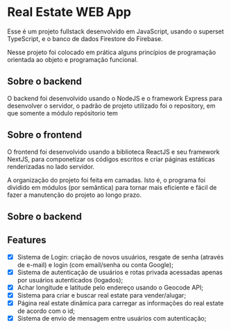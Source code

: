 # Real Estate WEB App

Esse é um projeto fullstack desenvolvido em JavaScript, usando o superset TypeScript, e o banco de dados Firestore do Firebase.

Nesse projeto foi colocado em prática alguns princípios de programação orientada ao objeto e programação funcional.

## Sobre o backend

O backend foi desenvolvido usando o NodeJS e o framework Express para desenvolver o servidor, o padrão de projeto utilizado foi o repository, em que somente a módulo repósitorio tem 

## Sobre o frontend

O frontend foi desenvolvido usando a biblioteca ReactJS e seu framework NextJS, para componetizar os códigos escritos e criar páginas estáticas renderizadas no lado servidor.

A organização do projeto foi feita em camadas. Isto é, o programa foi dividido em módulos (por semântica) para tornar mais eficiente e fácil de fazer a manutenção do projeto ao longo prazo.

## Sobre o backend

## Features
- [x] Sistema de Login: criação de novos usuários, resgate de senha (através de e-mail) e login (com email/senha ou conta Google); 
- [x] Sistema de autenticação de usuários e rotas privada acessadas apenas por usuários autenticados (logados);
- [x] Achar longitude e latitude pelo endereço usando o Geocode API;
- [x] Sistema para criar e buscar real estate para vender/alugar;
- [x] Página real estate dinâmica para carregar as informações do real estate de acordo com o id;
- [x] Sistema de envio de mensagem entre usuários com autenticação;